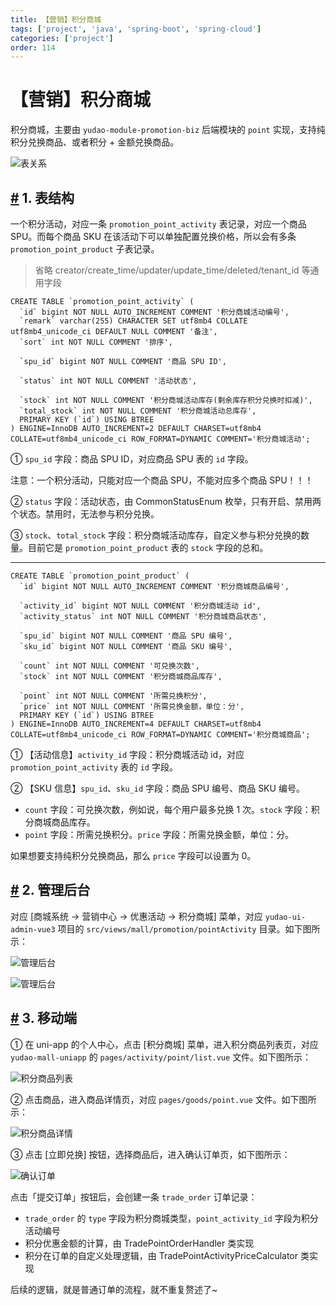 ```yaml
---
title: 【营销】积分商城
tags: ['project', 'java', 'spring-boot', 'spring-cloud']
categories: ['project']
order: 114
---
```

# 【营销】积分商城

积分商城，主要由 `yudao-module-promotion-biz` 后端模块的 `point` 实现，支持纯积分兑换商品、或者积分 + 金额兑换商品。

 ![表关系](https://doc.iocoder.cn/img/%E5%95%86%E5%9F%8E%E6%89%8B%E5%86%8C/%E7%A7%AF%E5%88%86%E5%95%86%E5%9F%8E/%E8%A1%A8%E5%85%B3%E7%B3%BB.png)

 ## [#](#_1-表结构) 1. 表结构

 一个积分活动，对应一条 `promotion_point_activity` 表记录，对应一个商品 SPU。而每个商品 SKU 在该活动下可以单独配置兑换价格，所以会有多条 `promotion_point_product` 子表记录。

 
> 省略 creator/create\_time/updater/update\_time/deleted/tenant\_id 等通用字段

 
```
CREATE TABLE `promotion_point_activity` (
  `id` bigint NOT NULL AUTO_INCREMENT COMMENT '积分商城活动编号',
  `remark` varchar(255) CHARACTER SET utf8mb4 COLLATE utf8mb4_unicode_ci DEFAULT NULL COMMENT '备注',
  `sort` int NOT NULL COMMENT '排序',
  
  `spu_id` bigint NOT NULL COMMENT '商品 SPU ID',
  
  `status` int NOT NULL COMMENT '活动状态',
  
  `stock` int NOT NULL COMMENT '积分商城活动库存(剩余库存积分兑换时扣减)',
  `total_stock` int NOT NULL COMMENT '积分商城活动总库存',
  PRIMARY KEY (`id`) USING BTREE
) ENGINE=InnoDB AUTO_INCREMENT=2 DEFAULT CHARSET=utf8mb4 COLLATE=utf8mb4_unicode_ci ROW_FORMAT=DYNAMIC COMMENT='积分商城活动';

```
① `spu_id` 字段：商品 SPU ID，对应商品 SPU 表的 `id` 字段。

 注意：一个积分活动，只能对应一个商品 SPU，不能对应多个商品 SPU！！！

 ② `status` 字段：活动状态，由 CommonStatusEnum 枚举，只有开启、禁用两个状态。禁用时，无法参与积分兑换。

 ③ `stock`、`total_stock` 字段：积分商城活动库存，自定义参与积分兑换的数量。目前它是 `promotion_point_product` 表的 `stock` 字段的总和。

 

---

 
```
CREATE TABLE `promotion_point_product` (
  `id` bigint NOT NULL AUTO_INCREMENT COMMENT '积分商城商品编号',

  `activity_id` bigint NOT NULL COMMENT '积分商城活动 id',  
  `activity_status` int NOT NULL COMMENT '积分商城商品状态',
  
  `spu_id` bigint NOT NULL COMMENT '商品 SPU 编号',
  `sku_id` bigint NOT NULL COMMENT '商品 SKU 编号',
  
  `count` int NOT NULL COMMENT '可兑换次数',
  `stock` int NOT NULL COMMENT '积分商城商品库存',

  `point` int NOT NULL COMMENT '所需兑换积分',
  `price` int NOT NULL COMMENT '所需兑换金额，单位：分',
  PRIMARY KEY (`id`) USING BTREE
) ENGINE=InnoDB AUTO_INCREMENT=4 DEFAULT CHARSET=utf8mb4 COLLATE=utf8mb4_unicode_ci ROW_FORMAT=DYNAMIC COMMENT='积分商城商品';

```
① 【活动信息】`activity_id` 字段：积分商城活动 id，对应 `promotion_point_activity` 表的 `id` 字段。

 ② 【SKU 信息】`spu_id`、`sku_id` 字段：商品 SPU 编号、商品 SKU 编号。

 * `count` 字段：可兑换次数，例如说，每个用户最多兑换 1 次。`stock` 字段：积分商城商品库存。
* `point` 字段：所需兑换积分。`price` 字段：所需兑换金额，单位：分。

 如果想要支持纯积分兑换商品，那么 `price` 字段可以设置为 0。

 ## [#](#_2-管理后台) 2. 管理后台

 对应 [商城系统 -> 营销中心 -> 优惠活动 -> 积分商城] 菜单，对应 `yudao-ui-admin-vue3` 项目的 `src/views/mall/promotion/pointActivity` 目录。如下图所示：

 ![管理后台](https://doc.iocoder.cn/img/%E5%95%86%E5%9F%8E%E6%89%8B%E5%86%8C/%E7%A7%AF%E5%88%86%E5%95%86%E5%9F%8E/%E7%AE%A1%E7%90%86%E5%90%8E%E5%8F%B0.png)

 ![管理后台](https://doc.iocoder.cn/img/%E5%95%86%E5%9F%8E%E6%89%8B%E5%86%8C/%E7%A7%AF%E5%88%86%E5%95%86%E5%9F%8E/%E7%AE%A1%E7%90%86%E5%90%8E%E5%8F%B0-%E5%95%86%E5%93%81.png)

 ## [#](#_3-移动端) 3. 移动端

 ① 在 uni-app 的个人中心，点击 [积分商城] 菜单，进入积分商品列表页，对应 `yudao-mall-uniapp` 的 `pages/activity/point/list.vue` 文件。如下图所示：

 ![积分商品列表](https://doc.iocoder.cn/img/%E5%95%86%E5%9F%8E%E6%89%8B%E5%86%8C/%E7%A7%AF%E5%88%86%E5%95%86%E5%9F%8E/%E7%A7%BB%E5%8A%A8%E7%AB%AF-%E5%88%97%E8%A1%A8.png)

 ② 点击商品，进入商品详情页，对应 `pages/goods/point.vue` 文件。如下图所示：

 ![积分商品详情](https://doc.iocoder.cn/img/%E5%95%86%E5%9F%8E%E6%89%8B%E5%86%8C/%E7%A7%AF%E5%88%86%E5%95%86%E5%9F%8E/%E7%A7%BB%E5%8A%A8%E7%AB%AF-%E8%AF%A6%E6%83%85.png)

 ③ 点击 [立即兑换] 按钮，选择商品后，进入确认订单页，如下图所示：

 ![确认订单](https://doc.iocoder.cn/img/%E5%95%86%E5%9F%8E%E6%89%8B%E5%86%8C/%E7%A7%AF%E5%88%86%E5%95%86%E5%9F%8E/%E7%A7%BB%E5%8A%A8%E7%AB%AF-%E7%A1%AE%E8%AE%A4%E8%AE%A2%E5%8D%95.png)

 点击「提交订单」按钮后，会创建一条 `trade_order` 订单记录：

 * `trade_order` 的 `type` 字段为积分商城类型，`point_activity_id` 字段为积分活动编号
* 积分优惠金额的计算，由 TradePointOrderHandler 类实现
* 积分在订单的自定义处理逻辑，由 TradePointActivityPriceCalculator 类实现

 后续的逻辑，就是普通订单的流程，就不重复赘述了~

